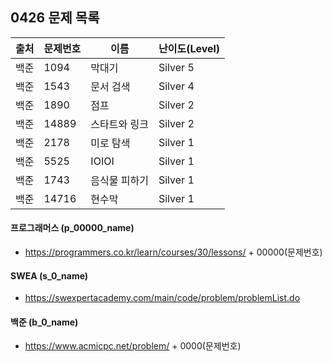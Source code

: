 
## 0426 문제 목록


| 출처 | 문제번호 | 이름          | 난이도(Level) |
| ---- | -------- | ------------- | ------------- |
| 백준 | 1094     | 막대기        | Silver 5      |
| 백준 | 1543     | 문서 검색     | Silver 4      |
| 백준 | 1890     | 점프          | Silver 2      |
| 백준 | 14889    | 스타트와 링크 | Silver 2      |
| 백준 | 2178     | 미로 탐색     | Silver 1      |
| 백준 | 5525     | IOIOI         | Silver 1      |
| 백준 | 1743     | 음식물 피하기 | Silver 1      |
| 백준 | 14716    | 현수막        | Silver 1      |



#### 프로그래머스 (p_00000_name)

- https://programmers.co.kr/learn/courses/30/lessons/ + 00000(문제번호)

#### SWEA (s_0_name)

- https://swexpertacademy.com/main/code/problem/problemList.do

#### 백준 (b_0_name)

- https://www.acmicpc.net/problem/ + 0000(문제번호)

